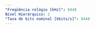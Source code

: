 ```yaml
---
"Freqüência relógio [kHz]": 8448
Nível Hierárquico: 2
"Taxa de bits nominal [kbits/s]": 8448
---
```

